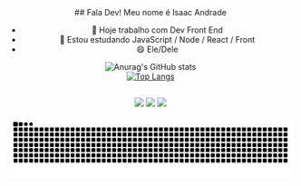 <div align="center">
 ## 
 Fala Dev! Meu nome é Isaac Andrade

- 🔭 Hoje trabalho com Dev Front End
- 🌱 Estou estudando JavaScript / Node / React / Front
- 😄 Ele/Dele


 
![Anurag's GitHub stats](https://github-readme-stats.vercel.app/api?username=IsaacAndra&show_icons=true&theme=radical)
<br>
[![Top Langs](https://github-readme-stats.vercel.app/api/top-langs/?username=IsaacAndra&layout=compact&theme=radical)](https://github.com/anuraghazra/github-readme-stats)
 
 ##



<div> 
  <a href = "mailto:isaac.andra84@gmail.com"><img src="https://img.shields.io/badge/-Gmail-%23333?style=for-the-badge&logo=gmail&logoColor=white" target="_blank"></a>
  <a href="https://www.linkedin.com/in/isaac-andrade-b51357223/" target="_blank"><img src="https://img.shields.io/badge/-LinkedIn-%230077B5?style=for-the-badge&logo=linkedin&logoColor=white" target="_blank"></a> 
  <a href="https://twitter.com/Andrade_dev" target="_blank"><img src="https://img.shields.io/badge/Twitter-1DA1F2?style=for-the-badge&logo=twitter&logoColor=white"></a>
 
  ![Snake animation](https://github.com/IsaacAndra/IsaacAndra/blob/output/github-contribution-grid-snake.svg)
 
</div>
 </div>
